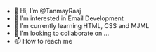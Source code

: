 - 👋 Hi, I’m @TanmayRaaj
- 👀 I’m interested in Email Development
- 🌱 I’m currently learning HTML, CSS and MJML
- 💞️ I’m looking to collaborate on ...
- 📫 How to reach me 

<!---
TanmayRaaj/TanmayRaaj is a ✨ special ✨ repository because its `README.md` (this file) appears on your GitHub profile.
You can click the Preview link to take a look at your changes.
--->
